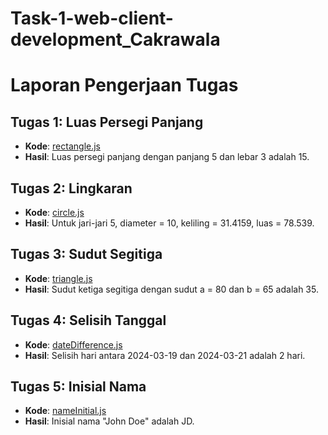 # Task-1-web-client-development_Cakrawala

# Laporan Pengerjaan Tugas

## Tugas 1: Luas Persegi Panjang
- **Kode**: [rectangle.js](rectangle.js)
- **Hasil**: Luas persegi panjang dengan panjang 5 dan lebar 3 adalah 15.

## Tugas 2: Lingkaran
- **Kode**: [circle.js](circle.js)
- **Hasil**: Untuk jari-jari 5, diameter = 10, keliling = 31.4159, luas = 78.539.

## Tugas 3: Sudut Segitiga
- **Kode**: [triangle.js](triangle.js)
- **Hasil**: Sudut ketiga segitiga dengan sudut a = 80 dan b = 65 adalah 35.

## Tugas 4: Selisih Tanggal
- **Kode**: [dateDifference.js](dateDifference.js)
- **Hasil**: Selisih hari antara 2024-03-19 dan 2024-03-21 adalah 2 hari.

## Tugas 5: Inisial Nama
- **Kode**: [nameInitial.js](nameInitial.js)
- **Hasil**: Inisial nama "John Doe" adalah JD.
